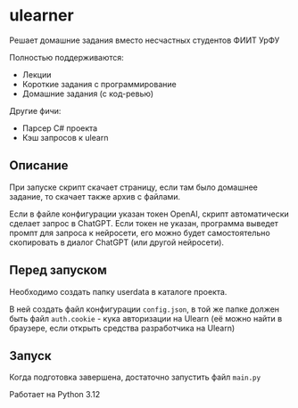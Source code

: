 # ulearner
Решает домашние задания вместо несчастных студентов ФИИТ УрФУ

Полностью поддерживаются:
- Лекции
- Короткие задания с программирование
- Домашние задания (с код-ревью)

Другие фичи:
- Парсер C# проекта 
- Кэш запросов к ulearn

## Описание
При запуске скрипт скачает страницу, если там было домашнее задание,
то скачает также архив с файлами.

Если в файле конфигурации указан токен OpenAI, скрипт автоматически
сделает запрос в ChatGPT. Если токен не указан, программа выведет промпт для запроса к нейросети, его можно будет самостоятельно скопировать в диалог ChatGPT (или другой нейросети).

## Перед запуском
Необходимо создать папку userdata в каталоге проекта.

В ней создать файл конфигурации `config.json`, в той же папке 
должен быть файл `auth.cookie` - кука авторизации на Ulearn (её можно найти в браузере, если открыть средства разработчика на Ulearn)

## Запуск
Когда подготовка завершена, достаточно запустить файл `main.py`

Работает на Python 3.12